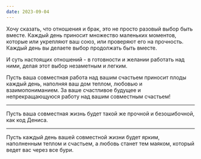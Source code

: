 ```yaml
---
date: 2023-09-04
---
```

Хочу сказать, что отношения и брак, это не просто разовый выбор быть вместе. Каждый день приносит множество маленьких моментов, которые или укрепляют ваш союз, или проверяют его на прочность. Каждый день вы делаете выбор продолжать быть вместе.

И суть настоящих отношений - в готовности и желании работать над ними, делая этот выбор незаметным и легким. 

Пусть ваша совместная работа над вашим счастьем приносит плоды каждый день, наполняя ваш дом теплом, любовью и взаимопониманием. За ваше счастливое будущее и непрекращающуюся работу над вашим совместным счастьем!
***
Пусть ваша совместная жизнь будет такой же прочной и безошибочной, как код Дениса. 
***
Пусть каждый день вашей совместной жизни будет ярким, наполненным теплом и счастьем, а любовь станет тем маяком, который ведет вас через все бури.